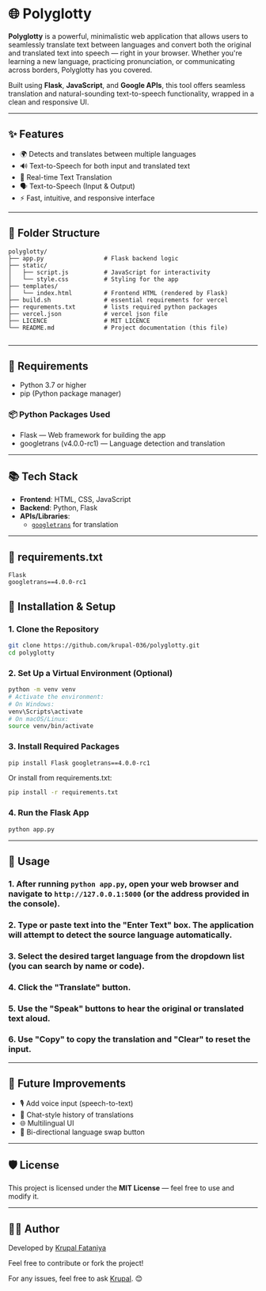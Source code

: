# 🌐 Polyglotty

**Polyglotty** is a powerful, minimalistic web application that allows users to seamlessly translate text between languages and convert both the original and translated text into speech — right in your browser. Whether you're learning a new language, practicing pronunciation, or communicating across borders, Polyglotty has you covered.

Built using **Flask**, **JavaScript**, and **Google APIs**, this tool offers seamless translation and natural-sounding text-to-speech functionality, wrapped in a clean and responsive UI.

---

## ✨ Features

- 🌍 Detects and translates between multiple languages
- 🔊 Text-to-Speech for both input and translated text
- 🔁 Real-time Text Translation
- 🗣️ Text-to-Speech (Input & Output)
- ⚡ Fast, intuitive, and responsive interface

---

## 📁 Folder Structure

```
polyglotty/
├── app.py                 # Flask backend logic
├── static/
│   ├── script.js          # JavaScript for interactivity
│   └── style.css          # Styling for the app
├── templates/
│   └── index.html         # Frontend HTML (rendered by Flask)
├── build.sh               # essential requirements for vercel
├── requrements.txt        # lists required python packages
├── vercel.json            # vercel json file
├── LICENCE                # MIT LICENCE
└── README.md              # Project documentation (this file)


```

---

## 🚀 Requirements

- Python 3.7 or higher
- pip (Python package manager)

### 📦 Python Packages Used
- Flask — Web framework for building the app
- googletrans (v4.0.0-rc1) — Language detection and translation

---

## 📚 Tech Stack

- **Frontend**: HTML, CSS, JavaScript
- **Backend**: Python, Flask
- **APIs/Libraries**:
  - [`googletrans`](https://pypi.org/project/googletrans/) for translation

---

## 📄 requirements.txt

```
Flask
googletrans==4.0.0-rc1
```


## 🔧 Installation & Setup

### 1. Clone the Repository

```bash
git clone https://github.com/krupal-036/polyglotty.git
cd polyglotty
```

### 2. Set Up a Virtual Environment (Optional)

```bash
python -m venv venv
# Activate the environment:
# On Windows:
venv\Scripts\activate
# On macOS/Linux:
source venv/bin/activate
```

### 3. Install Required Packages

```bash
pip install Flask googletrans==4.0.0-rc1
```

Or install from requirements.txt:

```bash
pip install -r requirements.txt
```

### 4. Run the Flask App

```bash
python app.py
```

---

## 🚀 Usage

### 1. After running `python app.py`, open your web browser and navigate to `http://127.0.0.1:5000` (or the address provided in the console).
### 2. Type or paste text into the "Enter Text" box. The application will attempt to detect the source language automatically.
### 3. Select the desired target language from the dropdown list (you can search by name or code).
### 4. Click the "Translate" button.
### 5. Use the "Speak" buttons to hear the original or translated text aloud.
### 6. Use "Copy" to copy the translation and "Clear" to reset the input.

---

## 📌 Future Improvements

- 🎙️ Add voice input (speech-to-text)
- 💬 Chat-style history of translations
- 🌐 Multilingual UI
- 🔁 Bi-directional language swap button

---

## 🛡️ License

This project is licensed under the **MIT License** — feel free to use and modify it.

---

## 👨‍💻 Author

Developed by [Krupal Fataniya](https://github.com/krupal-036)

Feel free to contribute or fork the project!

For any issues, feel free to ask [Krupal](mailto:krupalfataniya007@gmail.com). 😊
